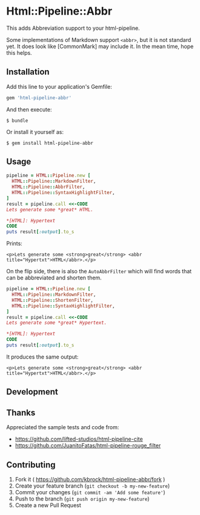 # Html::Pipeline::Abbr

This adds Abbreviation support to your html-pipeline.

Some implementations of Markdown support `<abbr>`, but it is not standard yet.
It does look like [CommonMark] may include it. In the mean time, hope this
helps.

## Installation

Add this line to your application's Gemfile:

```ruby
gem 'html-pipeline-abbr'
```

And then execute:

    $ bundle

Or install it yourself as:

    $ gem install html-pipeline-abbr

## Usage

```ruby
pipeline = HTML::Pipeline.new [
  HTML::Pipeline::MarkdownFilter,
  HTML::Pipeline::AbbrFilter,
  HTML::Pipeline::SyntaxHighlightFilter,
]
result = pipeline.call <<-CODE
Lets generate some *great* HTML.

*[HTML]: Hypertext
CODE
puts result[:output].to_s
```
Prints:

```
<p>Lets generate some <strong>great</strong> <abbr title="Hypertxt">HTML</abbr>.</p>
```

On the flip side, there is also the `AutoAbbrFilter` which will find words that can be abbreviated and shorten them.

```ruby
pipeline = HTML::Pipeline.new [
  HTML::Pipeline::MarkdownFilter,
  HTML::Pipeline::ShortenFilter,
  HTML::Pipeline::SyntaxHighlightFilter,
]
result = pipeline.call <<-CODE
Lets generate some *great* Hypertext.

*[HTML]: Hypertext
CODE
puts result[:output].to_s
```

It produces the same output:

```
<p>Lets generate some <strong>great</strong> <abbr title="Hypertxt">HTML</abbr>.</p>
```

## Development

## Thanks

Appreciated the sample tests and code from:

- https://github.com/lifted-studios/html-pipeline-cite
- https://github.com/JuanitoFatas/html-pipeline-rouge_filter

## Contributing

1. Fork it ( https://github.com/kbrock/html-pipeline-abbr/fork )
2. Create your feature branch (`git checkout -b my-new-feature`)
3. Commit your changes (`git commit -am 'Add some feature'`)
4. Push to the branch (`git push origin my-new-feature`)
5. Create a new Pull Request

